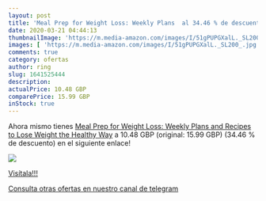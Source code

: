 ```yaml
---
layout: post
title: 'Meal Prep for Weight Loss: Weekly Plans  al 34.46 % de descuento'
date: 2020-03-21 04:44:13
thumbnailImage: 'https://m.media-amazon.com/images/I/51gPUPGXalL._SL200_.jpg'
images: [ 'https://m.media-amazon.com/images/I/51gPUPGXalL._SL200_.jpg' ]
comments: true
category: ofertas
author: ring
slug: 1641525444
description:
actualPrice: 10.48 GBP
comparePrice: 15.99 GBP
inStock: true
---
```


Ahora mismo tienes [Meal Prep for Weight Loss: Weekly Plans and Recipes to Lose Weight the Healthy Way](https://www.amazon.com/dp/1641525444/?tag=redken08-20) a 10.48 GBP (original: 15.99 GBP) (34.46 %  de descuento) en el siguiente enlace!

[![](https://m.media-amazon.com/images/I/51gPUPGXalL._SL200_.jpg)](https://www.amazon.com/dp/1641525444/?tag=redken08-20)

[Visítala!!!](https://www.amazon.com/dp/1641525444/?tag=redken08-20)

[Consulta otras ofertas en nuestro canal de telegram](https://t.me/s/ofertas25)
